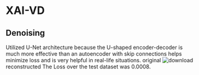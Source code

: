 # XAI-VD
## Denoising
Utilized U-Net architecture because the U-shaped encoder-decoder is much more effective than an autoencoder  with skip connections helps minimize loss and is very helpful in real-life situations.
original 
![download](https://github.com/user-attachments/assets/e9160dd2-e780-4f6c-afe8-8161df355504)
reconstructed
The Loss over the test dataset was 0.0008.
